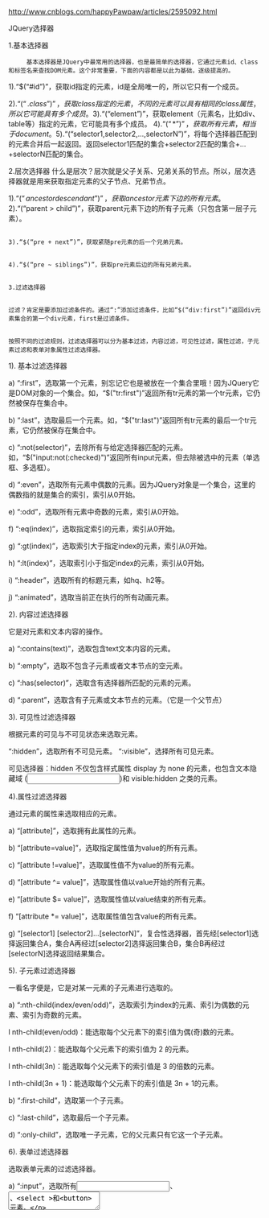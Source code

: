 

http://www.cnblogs.com/happyPawpaw/articles/2595092.html


JQuery选择器

1.基本选择器

         基本选择器是JQuery中最常用的选择器，也是最简单的选择器，它通过元素id、class 和标签名来查找DOM元素。这个非常重要，下面的内容都是以此为基础，逐级提高的。

1).“$(“#id”)”，获取id指定的元素，id是全局唯一的，所以它只有一个成员。

2).“$(“.class”)”，获取class指定的元素，不同的元素可以具有相同的class属性，所以它可能具有多个成员。
3).“$(“element”)”，获取element（元素名，比如div、table等）指定的元素，它可能具有多个成员。
4).“$(“*”)”，获取所有元素，相当于document。
5).“$(“selector1,selector2,…,selectorN”)”，将每个选择器匹配到的元素合并后一起返回。返回selector1匹配的集合+selector2匹配的集合+…+selectorN匹配的集合。


2.层次选择器
什么是层次？层次就是父子关系、兄弟关系的节点。所以，层次选择器就是用来获取指定元素的父子节点、兄弟节点。

1).“$(“ancestor descendant”)”，获取ancestor元素下边的所有元素。
                                                                                2).“$(“parent > child”)”，获取parent元素下边的所有子元素（只包含第一层子元素）。

                                                                                3).“$(“pre + next”)”，获取紧随pre元素的后一个兄弟元素。

                                                                                4).“$(“pre ~ siblings”)”，获取pre元素后边的所有兄弟元素。

                                                                                3.过滤选择器

                                                                                过滤？肯定是要添加过滤条件的。通过“:”添加过滤条件，比如“$(“div:first”)”返回div元素集合的第一个div元素，first是过滤条件。

                                                                                按照不同的过滤规则，过滤选择器可以分为基本过滤，内容过滤，可见性过滤，属性过滤，子元素过滤和表单对象属性过滤选择器。

1). 基本过滤选择器

a)          “:first”，选取第一个元素，别忘记它也是被放在一个集合里哦！因为JQuery它是DOM对象的一个集合。如，“$("tr:first")”返回所有tr元素的第一个tr元素，它仍然被保存在集合中。

b)         “:last”，选取最后一个元素。如，“$("tr:last")”返回所有tr元素的最后一个tr元素，它仍然被保存在集合中。

c)          “:not(selector)”，去除所有与给定选择器匹配的元素。如，“$("input:not(:checked)")”返回所有input元素，但去除被选中的元素（单选框、多选框）。

d)         “:even”，选取所有元素中偶数的元素。因为JQuery对象是一个集合，这里的偶数指的就是集合的索引，索引从0开始。

e)          “:odd”，选取所有元素中奇数的元素，索引从0开始。

f)          “:eq(index)”，选取指定索引的元素，索引从0开始。

g)         “:gt(index)”，选取索引大于指定index的元素，索引从0开始。

h)         “:lt(index)”，选取索引小于指定index的元素，索引从0开始。

i)           “:header”，选取所有的标题元素，如hq、h2等。

j)           “:animated”，选取当前正在执行的所有动画元素。


2). 内容过滤选择器

它是对元素和文本内容的操作。

a)          “:contains(text)”，选取包含text文本内容的元素。

b)         “:empty”，选取不包含子元素或者文本节点的空元素。

c)          “:has(selector)”，选取含有选择器所匹配的元素的元素。

d)         “:parent”，选取含有子元素或文本节点的元素。（它是一个父节点）



3). 可见性过滤选择器

根据元素的可见与不可见状态来选取元素。

“:hidden”，选取所有不可见元素。
“:visible”，选择所有可见元素。

可见选择器：hidden 不仅包含样式属性 display 为 none 的元素，也包含文本隐藏域 (<input type=“hidden”>)和 visible:hidden 之类的元素。



4).属性过滤选择器

通过元素的属性来选取相应的元素。

a)          “[attribute]”，选取拥有此属性的元素。

b)         “[attribute=value]”，选取指定属性值为value的所有元素。

c)          “[attribute !=value]”，选取属性值不为value的所有元素。

d)         “[attribute ^= value]”，选取属性值以value开始的所有元素。

e)          “[attribute $= value]”，选取属性值以value结束的所有元素。

f)          “[attribute *= value]”，选取属性值包含value的所有元素。

g)         “[selector1] [selector2]…[selectorN]”，复合性选择器，首先经[selector1]选择返回集合A，集合A再经过[selector2]选择返回集合B，集合B再经过[selectorN]选择返回结果集合。

                                                                                                                                                                         
5). 子元素过滤选择器

一看名字便是，它是对某一元素的子元素进行选取的。

a)          “:nth-child(index/even/odd)”，选取索引为index的元素、索引为偶数的元素、索引为奇数的元素。

l          nth-child(even/odd)：能选取每个父元素下的索引值为偶(奇)数的元素。

l          nth-child(2)：能选取每个父元素下的索引值为 2 的元素。

l          nth-child(3n)：能选取每个父元素下的索引值是 3 的倍数的元素。

l          nth-child(3n + 1)：能选取每个父元素下的索引值是 3n + 1的元素。

b)         “:first-child”，选取第一个子元素。

c)          “:last-child”，选取最后一个子元素。

d)         “:only-child”，选取唯一子元素，它的父元素只有它这一个子元素。

                                                                                                                                                                                   

6). 表单过滤选择器

选取表单元素的过滤选择器。

a)          “:input”，选取所有<input>、<textarea>、<select >和<button>元素。

b)         “:text”，选取所有的文本框元素。

c)          “:password”，选取所有的密码框元素。

d)         “:radio”，选取所有的单选框元素。

f)          “:submit”，选取所有的提交按钮元素。

g)         “:image”，选取所有的图像按钮元素。

h)         “:reset”，选取所有重置按钮元素。

i)           “:button”，选取所有按钮元素。

j)           “:file”，选取所有文件上传域元素。

k)         “:hidden”，选取所有不可见元素。



7).表单对象属性过滤选择器

选取表单元素属性的过滤选择器。

“:enabled”，选取所有可用元素。

“:disabled”，选取所有不可用元素。

“:checked”，选取所有被选中的元素，如单选框、复选框。

“:selected”，选取所有被选中项元素，如下拉列表框、列表框。


四、JQuery中的DOM操作

一种与浏览器，平台，语言无关的接口。使用该接口可以轻松地访问页面中所有的标准组件。
DOM Core：DOM Core 并不专属于 JavaScript，任何一种支持 DOM 的程序设计语言都可以使用它。它的用途并非仅限于处理网页，也可以用来处理任何一种是用标记语言编写出来的文档，例如：XML。
HTML DOM：使用 JavaScript 和 DOM 为 HTML 文件编写脚本时，有许多专属于HTML-DOM的属性。


CSS-DOM：针对于CSS操作，在JavaScript中，CSS-DOM 主要用于获取和设置 style 对象的各种属性。

                                                                                                                                                                                                                                                                     

1.查找节点

请见上面的“基本选择器”。


2.创建节点

使用JQuery的工厂函数，创建一个新节点：var $newNode = $(“<p>你好</p>”);，然后将新节点插入到指定元素节点处。


3.插入节点

将新创建的节点，或获取的节点插入指定的位置。

“$node.append($newNode)”，向每个匹配的元素内部的结尾处追加结尾处。如，“$("p").append("<b>Hello</b>");”将"<b>Hello</b>"添加到"p"内部的结尾处。

“$newNode.appendTo($node)”，将新元素追加到每个匹配元素内部的结尾处。

“$node.prepend($newNode)”，向每个匹配的元素内部的结尾处追加开始处。如，“$("p").prepend("<b>Hello</b>");”将"<b>Hello</b>"添加到"p"内部的起始处。

“$newNode.prependTo($node)”， 将新元素追加到每个匹配元素内部的开始处。

“$node.after($newNode)”，向每个匹配的元素的之后插入内容，是并列兄弟。如，“$("p").after("<b>Hello</b>");”将"<b>Hello</b>"插入到"p"的后边。它们是兄弟关系。

“$newNode.insertAfter($node)”，将新元素插入到每个匹配元素之后。

“$newNode.before($node)”，向每个匹配的元素的之前插入内容。如，“$("p").before("<b>Hello</b>");”将"<b>Hello</b>"插入到"p"的前面，它们是兄弟关系。

“$node.insertBefore($newNode)”，将新元素插入到每个匹配元素之前。

注意：如果插入的节点是不是新创建的，插入将变成移动操作。所以，在插入这样的节点之前应该使用clone的节点。



4.删除节点

从DOM中删除所有匹配的元素。如，“$("p").remove(".hello");”删除所为class属性值为hello的p元素，还有它下面的所有元素。



从DOM中清除所有匹配的元素。如，“$("p").empty();”清除所有p元素，还有它下面的所有元素。

                                                                                                                                                                                                                                                                                                                                                                                                        
5.复制节点

克隆匹配的DOM元素。如，“$("p").clone();”返回克隆后的副本，但不具有任何行为。如果要将DOM的事件一起克隆，应该使用“$("p").clone(true);”。



6.替换节点

将所有匹配的元素都替换为指定的 HTML 或 DOM 元素。如，$("p").replaceWith("<b>Paragraph. </b>");，将所有p元素，替换为"<b>Paragraph. </b>"。


与replaceWith相返：$("<b>Paragraph. </b>").replaceAll("p");。



7.包裹节点

wrap()：将指定节点用其他标记包裹起来。该方法对于需要在文档中插入额外的结构化标记非常有用， 而且不会破坏原始文档的语义。如，“$("p").wrap("<div class='wrap'></div>");”。每个p元素被包裹到<div>中。

wrapAll()：将所有匹配的元素用一个元素来包裹。而wrap()方法是将所有的元素进行单独包裹。如，“$("p").wrapAll("<div></div>");”，将所有p元素包裹到<div>中。

wrapInner()：将每一个匹配的元素的子内容(包括文本节点)用其他结构化标记包裹起来。如，“$("p").wrapInner("<b></b>");”， <b>被每一个p元素包裹。


8.属性设置

attr()：获取属性和设置属性。

当为该方法传递一个参数时，即为某元素的获取指定属性。如，“$("img").attr("src");”，获取img元素的src属性值。

当为该方法传递两个参数时，即为某元素设置指定属性的值。如，“$("img").attr("src","test.jpg");”，设置img元素的src属性值为test.jsp。

jQuery 中有很多方法都是一个函数实现获取和设置。如：attr()，html()，text()，val()，height()，width()，css()等。

removeAttr()：删除指定元素的指定属性。



9.样式操作

可以通过“attr()”设置或获取css样式。

追加样式：addClass() 。如，“$("p").addClass("selected");”，向所有P元素中追加“selected”样式。

移除样式：removeClass() --- 从匹配的元素中删除全部或指定的class。如，“$("p").removeClass("selected");”，删除所有P元素中的“selected”。

切换样式：toggleClass() --- 控制样式上的重复切换。如果类名存在则删除它，如果类名不存在则添加它。如，“$("p").toggleClass("selected");”，所有的P元素中，如果存在“selected”样式就删除“selected”样式，否则就添加“selected”样式。

判断是否含有某个样式：hasClass() --- 判断元素中是否含有某个 class，有返回 true； 否则返回 false。如，“$(this).hasClass("protected")”，判断当前节点是否有“protected”样式。



10.设置或获取HTML、文本和值

读取和设置某个元素中的 HTML 内容： html()，该方法可以用于 XHTML，但不能用于 XML 文档。

读取和设置某个元素中的文本内容：text()，该方法既可以用于 XHTML 也可以用于 XML 文档。

读取和设置某个元素中的值：val()，该方法类似 JavaScript 中的 value 属性。对于文本框，下拉列表框，单选框该方法可返回元素的值(多选框只能返回第一个值)。如果为多选下拉列表框，则返回一个包含所有选择值的数组。



11.常用遍历节点的方法

取得匹配元素的所有子元素组成的集合：children()。该方法只考虑第一层子元素而不考虑任何后代元素。

取得匹配元素后面紧邻的兄弟元素的集合(但集合中只有一个元素)：next()。

取得匹配元素前面紧邻的兄弟元素的集合(但集合中只有一个元素)：prev()。

取得匹配元素前后所有的兄弟元素: siblings()。



12.CSS-DOM操作

获取和设置元素的样式属性：css()。

获取和设置元素透明度：opacity()属性。

获取和设置元素高度，宽度：height()，width()。在设置值时，若只传递数字，则默认单位是px。如需要使用其他单位则需传递一个字符串，例如 “$(“p:first”).height(“2em”)”；

获取元素在当前视窗中的相对位移：offset()。它返回的对象包含了两个属性：top，left。该方法只对可见元素有效。





五、JQuery中的事件


1.加载DOM

在页面加载完毕后，浏览器会通过 JavaScript 为 DOM 元素添加事件。在常规的 JavaScript 代码中，通常使用 window.onload 方法，在JQuery 中使用$(document).ready() 方法。JQuery中的简化写法“$()”。在window.onload中注册事件时，只能在一个window.onload体中注册。但使用JQuery，可以在多个$(document).ready()或$()中注册。


2.事件绑定

对匹配的元素对指定的事件绑定。如，昨天我们在window.onload中绑定事件的方法：

“$("p").onclick(function(){

        alert( $(this).text() );

});”
       在JQuery的$(document).ready()中可以这样绑定：

     “$("p").click(function(){

     alert( $(this).text() );

     });”

     使用bind()，可以这样绑定：

     $("p").bind("click", function(){

     alert( $(this).text() );

     });

     

3.合成事件

hover()：模拟光标悬停时间。当光标移动到元素上时，会触发指定的第一个函数，当光标移出这个元素时，会触发指定的第二个函数。如，悬停效果：

$("td").hover(

function () {$(this).addClass("hover");},

function () {$(this).removeClass("hover");}

);



toggle()：用于模拟鼠标连续单击事件。第一次单击元素，触发指定的第一个函数，当再一次单击同一个元素时，则触发指定的第二个函数，如果有更多个函数，则依次触发，直到最后一个。如，设置元素的选择与非选中效果：

$("td").toggle(

function () {$(this).addClass("selected");},

function () {$(this).removeClass("selected");}

);


使用toggle()而不传递参数，效果为切换元素的可见状态。



4.事件的冒泡

事件会按照 DOM 层次结构像水泡一样不断向上只止顶端。

解决：在事件处理函数中返回 false，会对事件停止冒泡。还可以停止元素的默认行为。

目前的所有UI交互或其事件，都支持这个特性。在自己的事件处理函数返回false将中止事件的继续向下传递。返回true事件继续向下传递。


5.事件对象的属性

事件对象：当触发事件时，事件对象就被创建了。在程序中使用事件只需要为处理函数添加一个参数。在事件处理函数中使用些参数。如，获取事件发生时，相对于页面的位置：event.pageX, event.pageY，event是事件处理函数的参数。



6.移除事件

移除某按钮上的所有click 事件：$(“btn”).unbind(“click”)

移除某按钮上的所有事件：$(“btn”).unbind();

one()：该方法可以为元素绑定处理函数。当处理函数触发一次后，事件立即被删除。即在每个对象上，事件处理函数只会被执行一次。



六、JQuery中的DOM动画

通过设置DOM对象的显示与隐藏方式，可以产生动画效果。



1.无动画效果的隐藏与显示

hide()：在HTML文档中，为一个元素调用hide()方法会将该元素的display样式改为none。代码功能同css(“display”, “none”);相同。

show()：将元素的display样式改为先前的显示状态。

toggle()：切换元素的可见状态：如果元素时可见的，则切换为隐藏；如果元素时隐藏的，则切换为可见的。



2.通过设置透明度效果的隐藏与显示，达到淡入淡出的动画效果

fadeIn()，fadeOut()：只改变元素的透明度。fadeOut() 会在指定的一段时间内降低元素的不透明度，直到元素完全消失。fadeIn() 则相反。如，用600毫秒缓慢的将段落淡入：$("p").fadeIn("slow");。


3.通过设置高度效果的隐藏与显示，达到滑下与收起的动画效果

slideDown()，slideUp()：只会改变元素的高度。如果一个元素的display属性为none，当调用slideDown() 方法时，这个元素将由上至下延伸显示。slideUp() 方法正好相反，元素由下至上缩短隐藏。如，用600毫秒缓慢的将段落滑下：$("p").slideDown("slow");。

slideToggle()：通过高度变化来切换匹配元素的可见性。如，200毫秒快速将段落滑上或滑下，动画结束后，会显示一个“Animation Done”信息框：“$("p").slideToggle("fast",function(){ alert("Animation Done."); });”。



使用JavaScript、JQuery可以处理当前页面的动态更新，再结合CSS样式可以做出十分漂亮的UI，甚至比桌面软件UI漂亮的多。JavaScript的编写与调试非常麻烦，所以也有一些公司出品了专门针对JavaScript应用的简化开发，比如Google出品的GWT，可以像使用Java编写swing那样编写JavaScript。它为用户提供像swing那样的UI接口与事件等操作并且支持JAVA的核心库。使用GWT自己的编译器，可以将JAVA代码编译为JavaScript代码、CSS样式文件和HTML。

